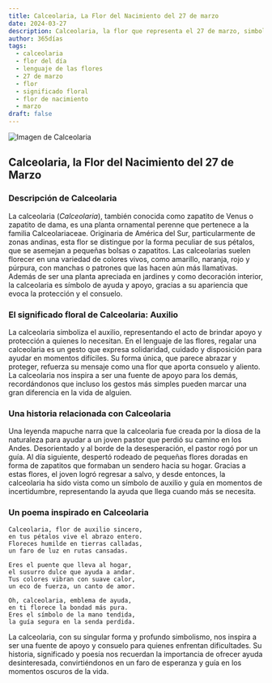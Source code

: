 ```yaml
---
title: Calceolaria, La Flor del Nacimiento del 27 de marzo
date: 2024-03-27
description: Calceolaria, la flor que representa el 27 de marzo, simboliza Auxilio. Descubre su fascinante historia, significado en el lenguaje de las flores y una poesía que celebra su belleza.
author: 365días
tags:
  - calceolaria
  - flor del día
  - lenguaje de las flores
  - 27 de marzo
  - flor
  - significado floral
  - flor de nacimiento
  - marzo
draft: false
---
```


![Imagen de Calceolaria](https://cdn.pixabay.com/photo/2018/03/15/17/43/plant-3228944_640.jpg#center)


## Calceolaria, la Flor del Nacimiento del 27 de Marzo

### Descripción de Calceolaria

La calceolaria (_Calceolaria_), también conocida como zapatito de Venus o zapatito de dama, es una planta ornamental perenne que pertenece a la familia Calceolariaceae. Originaria de América del Sur, particularmente de zonas andinas, esta flor se distingue por la forma peculiar de sus pétalos, que se asemejan a pequeñas bolsas o zapatitos. Las calceolarias suelen florecer en una variedad de colores vivos, como amarillo, naranja, rojo y púrpura, con manchas o patrones que las hacen aún más llamativas. Además de ser una planta apreciada en jardines y como decoración interior, la calceolaria es símbolo de ayuda y apoyo, gracias a su apariencia que evoca la protección y el consuelo.

### El significado floral de Calceolaria: Auxilio

La calceolaria simboliza el auxilio, representando el acto de brindar apoyo y protección a quienes lo necesitan. En el lenguaje de las flores, regalar una calceolaria es un gesto que expresa solidaridad, cuidado y disposición para ayudar en momentos difíciles. Su forma única, que parece abrazar y proteger, refuerza su mensaje como una flor que aporta consuelo y aliento. La calceolaria nos inspira a ser una fuente de apoyo para los demás, recordándonos que incluso los gestos más simples pueden marcar una gran diferencia en la vida de alguien.

### Una historia relacionada con Calceolaria

Una leyenda mapuche narra que la calceolaria fue creada por la diosa de la naturaleza para ayudar a un joven pastor que perdió su camino en los Andes. Desorientado y al borde de la desesperación, el pastor rogó por un guía. Al día siguiente, despertó rodeado de pequeñas flores doradas en forma de zapatitos que formaban un sendero hacia su hogar. Gracias a estas flores, el joven logró regresar a salvo, y desde entonces, la calceolaria ha sido vista como un símbolo de auxilio y guía en momentos de incertidumbre, representando la ayuda que llega cuando más se necesita.

### Un poema inspirado en Calceolaria

```
Calceolaria, flor de auxilio sincero,  
en tus pétalos vive el abrazo entero.  
Floreces humilde en tierras calladas,  
un faro de luz en rutas cansadas.  

Eres el puente que lleva al hogar,  
el susurro dulce que ayuda a andar.  
Tus colores vibran con suave calor,  
un eco de fuerza, un canto de amor.  

Oh, calceolaria, emblema de ayuda,  
en ti florece la bondad más pura.  
Eres el símbolo de la mano tendida,  
la guía segura en la senda perdida.  
```

La calceolaria, con su singular forma y profundo simbolismo, nos inspira a ser una fuente de apoyo y consuelo para quienes enfrentan dificultades. Su historia, significado y poesía nos recuerdan la importancia de ofrecer ayuda desinteresada, convirtiéndonos en un faro de esperanza y guía en los momentos oscuros de la vida.